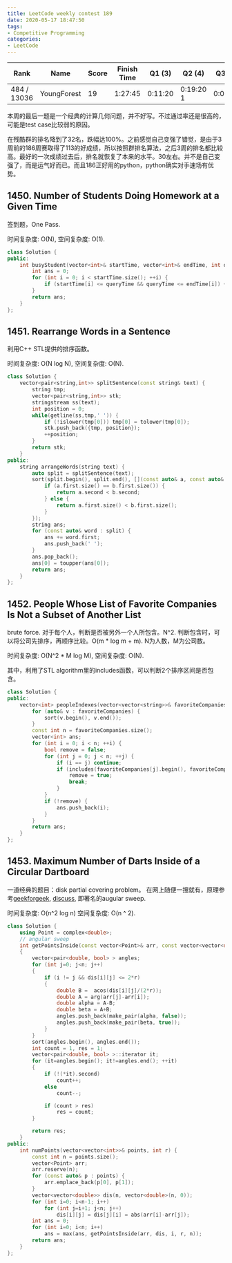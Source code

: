 ```yaml
---
title: LeetCode weekly contest 189
date: 2020-05-17 18:47:50
tags:
- Competitive Programming
categories:
- LeetCode
---
```


| Rank |	Name |	Score |	Finish Time | 	Q1 (3) |	Q2 (4) |	Q3 (5) |	Q4 (7)|
|--|--|--|--|--|--|--|--|
| 484 / 13036|	YoungForest | 19 | 1:27:45 | 0:11:20 | 0:19:20  1 | 0:08:48 |  1:22:45 |

本周的最后一题是一个经典的计算几何问题，并不好写。不过通过率还是很高的，可能是test case比较弱的原因。

在残酷群的排名降到了32名，跌幅达100%。之前感觉自己变强了错觉，是由于3周前的186周赛取得了113的好成绩，所以按照群排名算法，之后3周的排名都比较高。最好的一次成绩过去后，排名就恢复了本来的水平。30左右。并不是自己变强了，而是运气好而已。而且186正好用的python，python确实对手速场有优势。

## 1450. Number of Students Doing Homework at a Given Time

签到题，One Pass.

时间复杂度: O(N),
空间复杂度: O(1).

```cpp
class Solution {
public:
    int busyStudent(vector<int>& startTime, vector<int>& endTime, int queryTime) {
        int ans = 0;
        for (int i = 0; i < startTime.size(); ++i) {
            if (startTime[i] <= queryTime && queryTime <= endTime[i]) ++ans;
        }
        return ans;
    }
};
```

## 1451. Rearrange Words in a Sentence

利用C++ STL提供的排序函数。

时间复杂度: O(N log N),
空间复杂度: O(N).

```cpp
class Solution {
    vector<pair<string,int>> splitSentence(const string& text) {
        string tmp;
        vector<pair<string,int>> stk;
        stringstream ss(text);
        int position = 0;
        while(getline(ss,tmp,' ')) {
            if (!islower(tmp[0])) tmp[0] = tolower(tmp[0]);
            stk.push_back({tmp, position});
            ++position;
        }
        return stk;
    }
public:
    string arrangeWords(string text) {
        auto split = splitSentence(text);
        sort(split.begin(), split.end(), [](const auto& a, const auto& b) -> bool {
            if (a.first.size() == b.first.size()) {
                return a.second < b.second;
            } else {
                return a.first.size() < b.first.size();
            }
        });
        string ans;
        for (const auto& word : split) {
            ans += word.first;
            ans.push_back(' ');
        }
        ans.pop_back();
        ans[0] = toupper(ans[0]);
        return ans;
    }
};
```

## 1452. People Whose List of Favorite Companies Is Not a Subset of Another List

brute force. 对于每个人，判断是否被另外一个人所包含。N^2.
判断包含时，可以将公司先排序，再顺序比较。O(m * log m + m).
N为人数，M为公司数。

时间复杂度: O(N^2 * M log M),
空间复杂度: O(N).

其中，利用了STL algorithm里的includes函数，可以判断2个排序区间是否包含。

```cpp
class Solution {
public:
    vector<int> peopleIndexes(vector<vector<string>>& favoriteCompanies) {
        for (auto& v : favoriteCompanies) {
            sort(v.begin(), v.end());
        }
        const int n = favoriteCompanies.size();
        vector<int> ans;
        for (int i = 0; i < n; ++i) {
            bool remove = false;
            for (int j = 0; j < n; ++j) {
                if (i == j) continue;
                if (includes(favoriteCompanies[j].begin(), favoriteCompanies[j].end(), favoriteCompanies[i].begin(), favoriteCompanies[i].end())) {
                    remove = true;
                    break;
                }
            }
            if (!remove) {
                ans.push_back(i);
            }
        }
        return ans;
    }
};
```

## 1453. Maximum Number of Darts Inside of a Circular Dartboard

一道经典的题目：disk partial covering problem。
在网上随便一搜就有，原理参考[geekforgeek](https://www.geeksforgeeks.org/angular-sweep-maximum-points-can-enclosed-circle-given-radius/), [discuss](https://leetcode.com/problems/maximum-number-of-darts-inside-of-a-circular-dartboard/discuss/636416/c%2B%2B-O(n2logn)-angular-sweep-(with-picture)), 即著名的augular sweep.

时间复杂度: O(n^2 log n)
空间复杂度: O(n ^ 2).


```cpp
class Solution {
    using Point = complex<double>;
    // angular sweep
    int getPointsInside(const vector<Point>& arr, const vector<vector<double>>& dis, int i, double r, int n) 
    { 
        vector<pair<double, bool> > angles; 
        for (int j=0; j<n; j++) 
        { 
            if (i != j && dis[i][j] <= 2*r) 
            { 
                double B =  acos(dis[i][j]/(2*r)); 
                double A = arg(arr[j]-arr[i]); 
                double alpha = A-B; 
                double beta = A+B; 
                angles.push_back(make_pair(alpha, false)); 
                angles.push_back(make_pair(beta, true)); 
            } 
        } 
        sort(angles.begin(), angles.end()); 
        int count = 1, res = 1; 
        vector<pair<double, bool> >::iterator it; 
        for (it=angles.begin(); it!=angles.end(); ++it) 
        { 
            if (!(*it).second) 
                count++; 
            else
                count--; 

            if (count > res) 
                res = count; 
        } 

        return res; 
    } 
public:
    int numPoints(vector<vector<int>>& points, int r) {
        const int n = points.size();
        vector<Point> arr;
        arr.reserve(n);
        for (const auto& p : points) {
            arr.emplace_back(p[0], p[1]);
        }
        vector<vector<double>> dis(n, vector<double>(n, 0));
        for (int i=0; i<n-1; i++) 
            for (int j=i+1; j<n; j++) 
                dis[i][j] = dis[j][i] = abs(arr[i]-arr[j]); 
        int ans = 0; 
        for (int i=0; i<n; i++) 
            ans = max(ans, getPointsInside(arr, dis, i, r, n));
        return ans; 
    }
};
```